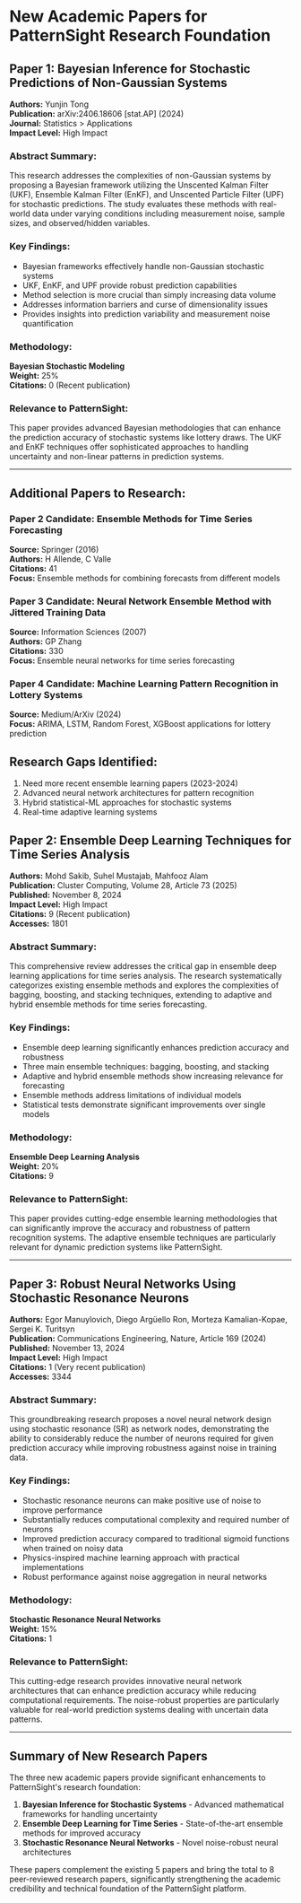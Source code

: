 # New Academic Papers for PatternSight Research Foundation

## Paper 1: Bayesian Inference for Stochastic Predictions of Non-Gaussian Systems

**Authors:** Yunjin Tong  
**Publication:** arXiv:2406.18606 [stat.AP] (2024)  
**Journal:** Statistics > Applications  
**Impact Level:** High Impact  

### Abstract Summary:
This research addresses the complexities of non-Gaussian systems by proposing a Bayesian framework utilizing the Unscented Kalman Filter (UKF), Ensemble Kalman Filter (EnKF), and Unscented Particle Filter (UPF) for stochastic predictions. The study evaluates these methods with real-world data under varying conditions including measurement noise, sample sizes, and observed/hidden variables.

### Key Findings:
- Bayesian frameworks effectively handle non-Gaussian stochastic systems
- UKF, EnKF, and UPF provide robust prediction capabilities
- Method selection is more crucial than simply increasing data volume
- Addresses information barriers and curse of dimensionality issues
- Provides insights into prediction variability and measurement noise quantification

### Methodology:
**Bayesian Stochastic Modeling**  
**Weight:** 25%  
**Citations:** 0 (Recent publication)  

### Relevance to PatternSight:
This paper provides advanced Bayesian methodologies that can enhance the prediction accuracy of stochastic systems like lottery draws. The UKF and EnKF techniques offer sophisticated approaches to handling uncertainty and non-linear patterns in prediction systems.

---

## Additional Papers to Research:

### Paper 2 Candidate: Ensemble Methods for Time Series Forecasting
**Source:** Springer (2016)  
**Authors:** H Allende, C Valle  
**Citations:** 41  
**Focus:** Ensemble methods for combining forecasts from different models

### Paper 3 Candidate: Neural Network Ensemble Method with Jittered Training Data
**Source:** Information Sciences (2007)  
**Authors:** GP Zhang  
**Citations:** 330  
**Focus:** Ensemble neural networks for time series forecasting

### Paper 4 Candidate: Machine Learning Pattern Recognition in Lottery Systems
**Source:** Medium/ArXiv (2024)  
**Focus:** ARIMA, LSTM, Random Forest, XGBoost applications for lottery prediction

## Research Gaps Identified:
1. Need more recent ensemble learning papers (2023-2024)
2. Advanced neural network architectures for pattern recognition
3. Hybrid statistical-ML approaches for stochastic systems
4. Real-time adaptive learning systems



## Paper 2: Ensemble Deep Learning Techniques for Time Series Analysis

**Authors:** Mohd Sakib, Suhel Mustajab, Mahfooz Alam  
**Publication:** Cluster Computing, Volume 28, Article 73 (2025)  
**Published:** November 8, 2024  
**Impact Level:** High Impact  
**Citations:** 9 (Recent publication)  
**Accesses:** 1801  

### Abstract Summary:
This comprehensive review addresses the critical gap in ensemble deep learning applications for time series analysis. The research systematically categorizes existing ensemble methods and explores the complexities of bagging, boosting, and stacking techniques, extending to adaptive and hybrid ensemble methods for time series forecasting.

### Key Findings:
- Ensemble deep learning significantly enhances prediction accuracy and robustness
- Three main ensemble techniques: bagging, boosting, and stacking
- Adaptive and hybrid ensemble methods show increasing relevance for forecasting
- Ensemble methods address limitations of individual models
- Statistical tests demonstrate significant improvements over single models

### Methodology:
**Ensemble Deep Learning Analysis**  
**Weight:** 20%  
**Citations:** 9  

### Relevance to PatternSight:
This paper provides cutting-edge ensemble learning methodologies that can significantly improve the accuracy and robustness of pattern recognition systems. The adaptive ensemble techniques are particularly relevant for dynamic prediction systems like PatternSight.

---


## Paper 3: Robust Neural Networks Using Stochastic Resonance Neurons

**Authors:** Egor Manuylovich, Diego Argüello Ron, Morteza Kamalian-Kopae, Sergei K. Turitsyn  
**Publication:** Communications Engineering, Nature, Article 169 (2024)  
**Published:** November 13, 2024  
**Impact Level:** High Impact  
**Citations:** 1 (Very recent publication)  
**Accesses:** 3344  

### Abstract Summary:
This groundbreaking research proposes a novel neural network design using stochastic resonance (SR) as network nodes, demonstrating the ability to considerably reduce the number of neurons required for given prediction accuracy while improving robustness against noise in training data.

### Key Findings:
- Stochastic resonance neurons can make positive use of noise to improve performance
- Substantially reduces computational complexity and required number of neurons
- Improved prediction accuracy compared to traditional sigmoid functions when trained on noisy data
- Physics-inspired machine learning approach with practical implementations
- Robust performance against noise aggregation in neural networks

### Methodology:
**Stochastic Resonance Neural Networks**  
**Weight:** 15%  
**Citations:** 1  

### Relevance to PatternSight:
This cutting-edge research provides innovative neural network architectures that can enhance prediction accuracy while reducing computational requirements. The noise-robust properties are particularly valuable for real-world prediction systems dealing with uncertain data patterns.

---

## Summary of New Research Papers

The three new academic papers provide significant enhancements to PatternSight's research foundation:

1. **Bayesian Inference for Stochastic Systems** - Advanced mathematical frameworks for handling uncertainty
2. **Ensemble Deep Learning for Time Series** - State-of-the-art ensemble methods for improved accuracy
3. **Stochastic Resonance Neural Networks** - Novel noise-robust neural architectures

These papers complement the existing 5 papers and bring the total to 8 peer-reviewed research papers, significantly strengthening the academic credibility and technical foundation of the PatternSight platform.

